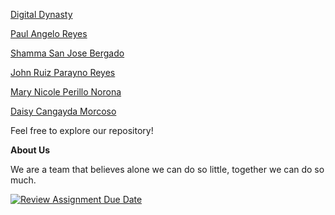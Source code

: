 <p><a href="https://group-digital-dynasty.netlify.app/">Digital Dynasty</a></p>
<p><a href="https://reyes-paulangelo.netlify.app/">Paul Angelo Reyes</a></p>
<p><a href="https://digital-dynasty-ex11.netlify.app">Shamma San Jose Bergado</a></p>
<p><a href="https://reyes-john-ruiz.netlify.app/">John Ruiz Parayno Reyes</a></p>
<p><a href="https://661d48daeb9ee700bbf39e08--norona-mary-nicole.netlify.app/">Mary Nicole Perillo Norona</a></p>
<p><a href="https://morcoso-daisy.netlify.app/">Daisy Cangayda Morcoso</a></p>

<p>Feel free to explore our repository!</p>

<p><strong>About Us</strong></p>
<p>We are a team that believes alone we can do so little, together we can do so much.</p>

[![Review Assignment Due Date](https://classroom.github.com/assets/deadline-readme-button-24ddc0f5d75046c5622901739e7c5dd533143b0c8e959d652212380cedb1ea36.svg)](https://classroom.github.com/a/xuHDKcOq)
